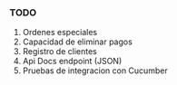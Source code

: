 ### TODO

1. Ordenes especiales
3. Capacidad de eliminar pagos
4. Registro de clientes
5. Api Docs endpoint (JSON)
6. Pruebas de integracion con Cucumber
